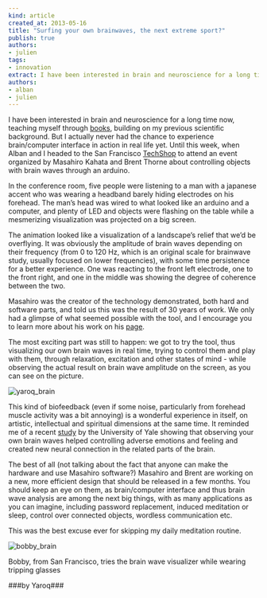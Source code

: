 ```yaml
---
kind: article
created_at: 2013-05-16
title: "Surfing your own brainwaves, the next extreme sport?"
publish: true
authors:
- julien
tags:
- innovation
extract: I have been interested in brain and neuroscience for a long time now, teaching myself through books, building on my previous scientific background. But I actually never had the chance to experience brain/computer interface in action in real life yet until this week.
authors:
- alban
- julien
---
```


I have been interested in brain and neuroscience for a long time now, teaching myself through [books](http://www.google.com/url?q=http%3A%2F%2Fwww.amazon.com%2FFundamental-Neuroscience-Fourth-Edition-Squire%2Fdp%2F0123858704&sa=D&sntz=1&usg=AFQjCNGxS8TwhBuelXDCvSzJ9U-S6XoZ0w), building on my previous scientific background. But I actually never had the chance to experience brain/computer interface in action in real life yet. Until this week, when Alban and I headed to the San Francisco [TechShop](http://www.techshop.ws/tssf.html) to attend an event organized by Masahiro Kahata and Brent Thorne about controlling objects with brain waves through an arduino.

In the conference room, five people were listening to a man with a japanese accent who was wearing a headband barely hiding electrodes on his forehead. The man’s head was wired to what looked like an arduino and a computer, and plenty of LED and objects were flashing on the table while a mesmerizing visualization was projected on a big screen.

The animation looked like a visualization of a landscape’s relief that we’d be overflying. It was obviously the amplitude of brain waves depending on their frequency (from 0 to 120 Hz, which is an original scale for brainwave study, usually focused on lower frequencies), with some time persistence for a better experience. One was reacting to the front left electrode, one to the front right, and one in the middle was showing the degree of coherence between the two.

Masahiro was the creator of the technology demonstrated, both hard and software parts, and told us this was the result of 30 years of work. We only had a glimpse of what seemed possible with the tool, and I encourage you to learn more about his work on his [page](http://www.psychiclab.net/IBVA/Profile.html).

The most exciting part was still to happen: we got to try the tool, thus visualizing our own brain waves in real time, trying to control them and play with them, through relaxation, excitation and other states of mind - while observing the actual result on brain wave amplitude on the screen, as you can see on the picture.

![yaroq_brain](/assets/images/yaroq_brain.jpg "Masahiro, me and my brainwaves")

This kind of biofeedback (even if some noise, particularly from forehead muscle activity was a bit annoying) is a wonderful experience in itself, on artistic, intellectual and spiritual dimensions at the same time. It reminded me of a recent [study](http://news.yale.edu/2013/05/07/research-news-real-time-brain-feedback-can-help-people-overcome-anxiety) by the University of Yale showing that observing your own brain waves helped controlling adverse emotions and feeling and created new neural connection in the related parts of the brain.


The best of all (not talking about the fact that anyone can make the hardware and use Masahiro software?) Masahiro and Brent are working on a new, more efficient design that should be released in a few months. You should keep an eye on them, as brain/computer interface and thus brain wave analysis are among the next big things, with as many applications as you can imagine, including password replacement, induced meditation or sleep, control over connected objects, wordless communication etc.

This was the best excuse ever for skipping my daily meditation routine.

![bobby_brain](/assets/images/bobby_brain.jpg "Bobby tripping brain waves")

Bobby, from San Francisco, tries the brain wave visualizer while wearing tripping glasses

###by Yaroq###
